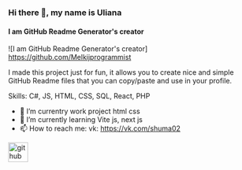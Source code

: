 ### Hi there 👋, my name is Uliana
#### I am GitHub Readme Generator's creator
![I am GitHub Readme Generator's creator]
https://github.com/Melkijprogrammist

I made this project just for fun, it allows you to create nice and simple GitHub Readme files that you can copy/paste and use in your profile.

Skills: C#, JS, HTML, CSS, SQL, React, PHP

- 🔭 I’m currentry work project html css
- 🌱 I’m currently learning Vite js, next js
- 📫 How to reach me: vk: https://vk.com/shuma02 


[<img src='https://cdn.jsdelivr.net/npm/simple-icons@3.0.1/icons/github.svg' alt='github' height='40'>](https://github.com/https://github.com/Melkijprogrammist)  

